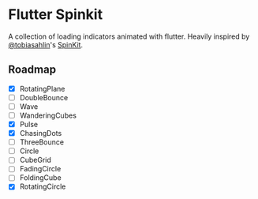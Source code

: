 # Flutter Spinkit

A collection of loading indicators animated with flutter. Heavily inspired by [@tobiasahlin](https://github.com/tobiasahlin)'s [SpinKit](https://github.com/tobiasahlin/SpinKit).

## Roadmap

- [x] RotatingPlane
- [ ] DoubleBounce
- [ ] Wave
- [ ] WanderingCubes
- [x] Pulse
- [x] ChasingDots
- [ ] ThreeBounce
- [ ] Circle
- [ ] CubeGrid
- [ ] FadingCircle
- [ ] FoldingCube
- [x] RotatingCircle
